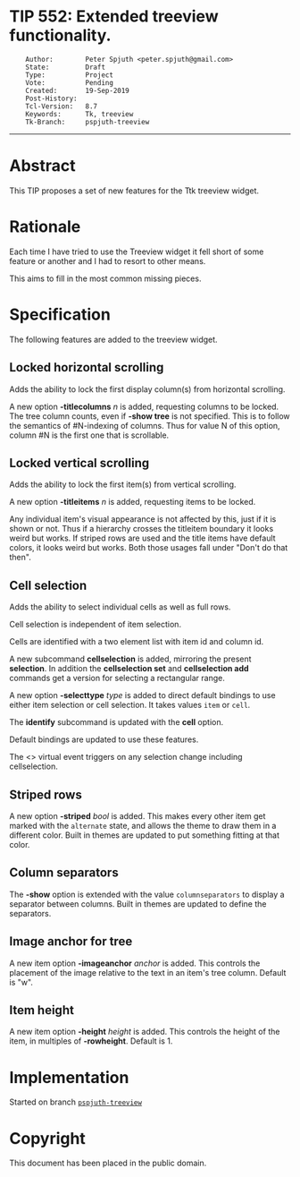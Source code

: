 # TIP 552: Extended treeview functionality.
        Author:        Peter Spjuth <peter.spjuth@gmail.com>
        State:         Draft
        Type:          Project
        Vote:          Pending
        Created:       19-Sep-2019
        Post-History:
        Tcl-Version:   8.7
        Keywords:      Tk, treeview
        Tk-Branch:     pspjuth-treeview
-----

# Abstract

This TIP proposes a set of new features for the Ttk treeview widget.

# Rationale

Each time I have tried to use the Treeview widget it fell short of some
feature or another and I had to resort to other means.

This aims to fill in the most common missing pieces.

# Specification

The following features are added to the treeview widget.

## Locked horizontal scrolling

Adds the ability to lock the first display column(s) from horizontal scrolling.

A new option **-titlecolumns** *n* is added, requesting columns to be locked.
The tree column counts, even if **-show tree** is not specified.
This is to follow the semantics of #N-indexing of columns.
Thus for value N of this option, column #N is the first one that is scrollable.

## Locked vertical scrolling

Adds the ability to lock the first item(s) from vertical scrolling.

A new option **-titleitems** *n* is added, requesting items to be locked.

Any individual item's visual appearance is not affected by this, just if it is shown
or not. Thus if a hierarchy crosses the titleitem boundary it looks weird but
works. If striped rows are used and the title items have default colors, it looks
weird but works.  Both those usages fall under "Don't do that then".

## Cell selection

Adds the ability to select individual cells as well as full rows.

Cell selection is independent of item selection.

Cells are identified with a two element list with item id and column id.

A new subcommand **cellselection** is added, mirroring the present **selection**.
In addition the **cellselection set** and **cellselection add** commands get
a version for selecting a rectangular range.

A new option **-selecttype** *type* is added to direct default bindings to
use either item selection or cell selection. It takes values `item` or `cell`.

The **identify** subcommand is updated with the **cell** option.

Default bindings are updated to use these features.

The <<TreeviewSelect>> virtual event triggers on any selection change including cellselection.

## Striped rows

A new option **-striped** *bool* is added. This makes every other item get marked
with the `alternate` state, and allows the theme to draw them in a
different color. Built in themes are updated to put something fitting
at that color.

## Column separators

The **-show** option is extended with the value `columnseparators` to
display a separator between columns.
Built in themes are updated to define the separators.

## Image anchor for tree

A new item option **-imageanchor** *anchor* is added.
This controls the placement of the image relative to the text in an
item's tree column. Default is "w".

## Item height

A new item option **-height** *height* is added.
This controls the height of the item, in multiples of **-rowheight**. Default is 1.

# Implementation

Started on branch [`pspjuth-treeview`](https://core.tcl-lang.org/tk/timeline?r=pspjuth-treeview)

# Copyright

This document has been placed in the public domain.
